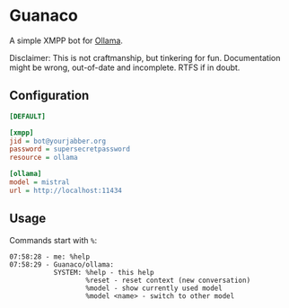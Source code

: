 # Guanaco
A simple XMPP bot for [Ollama](https://github.com/jmorganca/ollama).

Disclaimer: This is not craftmanship, but tinkering for fun. Documentation
might be wrong, out-of-date and incomplete. RTFS if in doubt.

## Configuration

```ini
[DEFAULT]

[xmpp]
jid = bot@yourjabber.org
password = supersecretpassword
resource = ollama

[ollama]
model = mistral
url = http://localhost:11434
```

## Usage

Commands start with `%`:

```
07:58:28 - me: %help
07:58:29 - Guanaco/ollama:
           SYSTEM: %help - this help
                   %reset - reset context (new conversation)
                   %model - show currently used model
                   %model <name> - switch to other model
```
